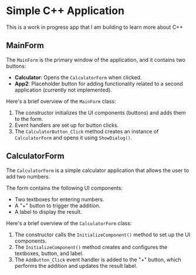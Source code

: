 # Simple C++ Application 

This is a work in progress app that I am building to learn more about C++

## MainForm

The `MainForm` is the primary window of the application, and it contains two buttons:
- **Calculator**: Opens the `CalculatorForm` when clicked.
- **App2**: Placeholder button for adding functionality related to a second application (currently not implemented).

Here's a brief overview of the `MainForm` class:

1. The constructor initializes the UI components (buttons) and adds them to the form.
2. Event handlers are set up for button clicks.
3. The `CalculatorButton_Click` method creates an instance of `CalculatorForm` and opens it using `ShowDialog()`.

## CalculatorForm

The `CalculatorForm` is a simple calculator application that allows the user to add two numbers.

The form contains the following UI components:
- Two textboxes for entering numbers.
- A "+" button to trigger the addition.
- A label to display the result.

Here's a brief overview of the `CalculatorForm` class:

1. The constructor calls the `InitializeComponent()` method to set up the UI components.
2. The `InitializeComponent()` method creates and configures the textboxes, button, and label.
3. The `AddButton_Click` event handler is added to the "+" button, which performs the addition and updates the result label.
